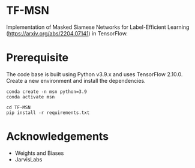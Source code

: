 # TF-MSN
Implementation of Masked Siamese Networks for Label-Efficient Learning (https://arxiv.org/abs/2204.07141) in TensorFlow.

# Prerequisite

The code base is built using Python v3.9.x and uses TensorFlow 2.10.0. Create a new environment and install the dependencies.

```
conda create -n msn python=3.9
conda activate msn

cd TF-MSN
pip install -r requirements.txt
```

# Acknowledgements
- Weights and Biases
- JarvisLabs
